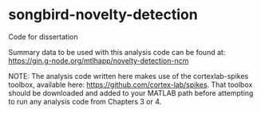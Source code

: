 # songbird-novelty-detection
Code for dissertation

Summary data to be used with this analysis code can be found at: https://gin.g-node.org/mtlhapp/novelty-detection-ncm


NOTE: The analysis code written here makes use of the cortexlab-spikes toolbox, available here: https://github.com/cortex-lab/spikes. That toolbox should be downloaded and added to your MATLAB path before attempting to run any analysis code from Chapters 3 or 4.

